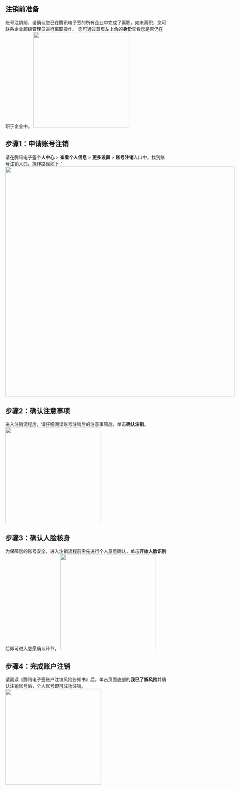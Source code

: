 ## 注销前准备
账号注销前，请确认您已在腾讯电子签的所有企业中完成了离职，如未离职，您可联系企业超级管理员进行离职操作。
您可通过首页左上角的**身份**查看您是否仍在职于企业中。
<img style="width:300px; max-width: inherit;" src="https://qcloudimg.tencent-cloud.cn/raw/001e48bb2e318025de26faa856140e9b.png" />

## 步骤1：申请账号注销
请在腾讯电子签**个人中心** > **查看个人信息** > **更多设置** > **账号注销**入口中，找到账号注销入口。操作路径如下：
<img style="width:718px; max-width: inherit;" src="https://qcloudimg.tencent-cloud.cn/raw/29b931581800f412f4919e9fb5eb083e.png" />

## 步骤2：确认注意事项
进入注销流程后，请仔细阅读账号注销后的注意事项后，单击**确认注销**。
<img style="width:300px; max-width: inherit;" src="https://qcloudimg.tencent-cloud.cn/raw/762c1d4a59b4794870f34201ecb99ce3.jpg" />

## 步骤3：确认人脸核身
为保障您的账号安全，进入注销流程前需先进行个人意愿确认，单击**开始人脸识别**后即可进入意愿确认环节。
<img style="width:300px; max-width: inherit;" src="https://qcloudimg.tencent-cloud.cn/raw/19b1123614b4e80c44ae623ef31960c2.jpg" />

## 步骤4：完成账户注销
请阅读《腾讯电子签账户注销风险告知书》后，单击页面底部的**我已了解风险**并确认注销账号后，个人账号即可成功注销。
<img style="width:300px; max-width: inherit;" src="https://qcloudimg.tencent-cloud.cn/raw/6c44c7daa00c446dd3c9ac117cd6c58d.jpg" />

